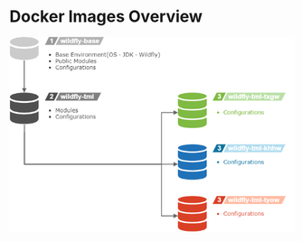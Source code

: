 # Docker Images Overview
![Overview](https://github.com/shihxuancheng/tml-in-docker/blob/master/resources/tml-img-overview.png)
